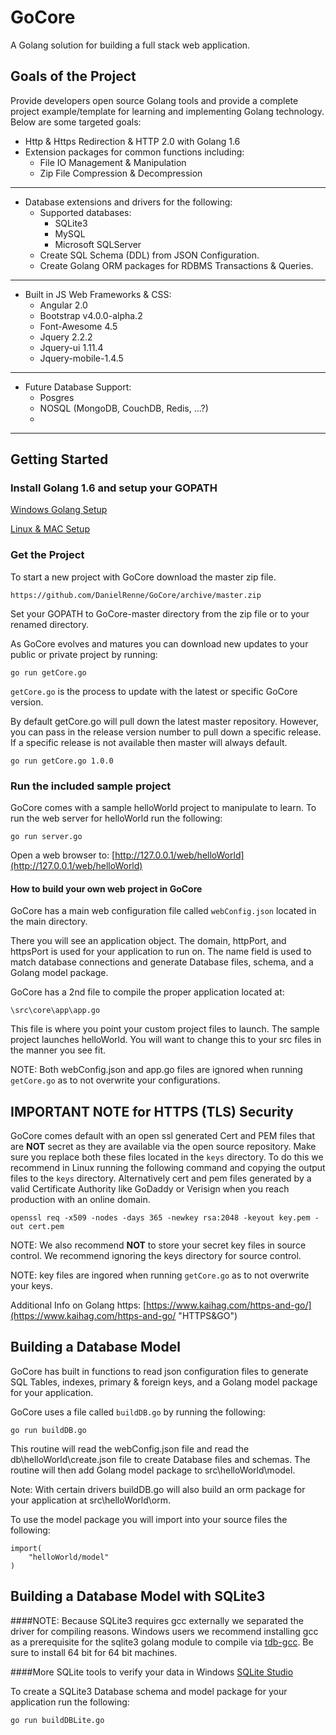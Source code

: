 # GoCore

A Golang solution for building a full stack web application.

## Goals of the Project ##

Provide developers open source Golang tools and provide a complete project example/template for learning and implementing Golang technology.  Below are some targeted goals:

* Http & Https Redirection & HTTP 2.0 with Golang 1.6
* Extension packages for common functions including:
	* File IO Management & Manipulation
	* Zip File Compression & Decompression 

----------

* Database extensions and drivers for the following:
	* Supported databases:
		* SQLite3
		* MySQL
		* Microsoft SQLServer
	* Create SQL Schema (DDL) from JSON Configuration.
	* Create Golang ORM packages for RDBMS Transactions & Queries.

----------

* Built in JS Web Frameworks & CSS:
	* Angular 2.0
	* Bootstrap v4.0.0-alpha.2
	* Font-Awesome 4.5
	* Jquery 2.2.2
	* Jquery-ui 1.11.4
	* Jquery-mobile-1.4.5
	

----------

* Future Database Support:
	* Posgres
	* NOSQL (MongoDB, CouchDB, Redis, ...?)
	* 

----------
## Getting Started ##

### Install Golang 1.6 and setup your GOPATH ###
[Windows Golang Setup](http://www.wadewegner.com/2014/12/easy-go-programming-setup-for-windows/ "Windows Golang Setup")

[Linux & MAC Setup](https://golang.org/doc/install/ "Linux & MAC Setup")

### Get the Project
To start a new project with GoCore download the master zip file.

`https://github.com/DanielRenne/GoCore/archive/master.zip`

Set your GOPATH to GoCore-master directory from the zip file or to your renamed directory.

As GoCore evolves and matures you can download new updates to your public or private project by running:

`go run getCore.go`

`getCore.go` is the process to update with the latest or specific GoCore version.

By default getCore.go will pull down the latest master repository.  However, you can pass in the release version number to pull down a specific release.  If a specific release is not available then master will always default.

`go run getCore.go 1.0.0`

### Run the included sample project

GoCore comes with a sample helloWorld project to manipulate to learn.  To run the web server for helloWorld run the following:

`go run server.go`

Open a web browser to:  [http://127.0.0.1/web/helloWorld](http://127.0.0.1/web/helloWorld)

#### How to build your own web project in GoCore

GoCore has a main web configuration file called `webConfig.json` located in the main directory.

There you will see an application object.  The domain, httpPort, and httpsPort is used for your application to run on.  The name field is used to match database connections and generate Database files, schema, and a Golang model package.

GoCore has a 2nd file to compile the proper application located at:

`\src\core\app\app.go`

This file is where you point your custom project files to launch.  The sample project launches helloWorld.  You will want to change this to your src files in the manner you see fit. 

NOTE:  Both webConfig.json and app.go files are ignored when running `getCore.go` as to not overwrite your configurations.

## IMPORTANT NOTE for HTTPS (TLS) Security
GoCore comes default with an open ssl generated Cert and PEM files that are **NOT** secret as they are available via the open source repository.  Make sure you replace both these files located in the `keys` directory.  To do this we recommend in Linux running the following command and copying the output files to the `keys` directory.  Alternatively cert and pem files generated by a valid Certificate Authority like GoDaddy or Verisign when you reach production with an online domain.

`openssl req -x509 -nodes -days 365 -newkey rsa:2048 -keyout key.pem -out cert.pem`

NOTE:  We also recommend **NOT** to store your secret key files in source control.  We recommend ignoring the keys directory for source control.

NOTE:  key files are ingored when running `getCore.go` as to not overwrite your keys.

Additional Info on Golang https:  [https://www.kaihag.com/https-and-go/](https://www.kaihag.com/https-and-go/ "HTTPS&GO")

## Building a Database Model

GoCore has built in functions to read json configuration files to generate SQL Tables, indexes, primary & foreign keys, and a Golang model package for your application.

GoCore uses a file called `buildDB.go` by running the following:

`go run buildDB.go`  

This routine will read the webConfig.json file and read the db\\helloWorld\create.json file to create Database files and schemas. The routine will then add Golang model package to src\\helloWorld\model.

Note:  With certain drivers buildDB.go will also build an orm package for your application at src\\helloWorld\orm.

To use the model package you will import into your source files the following:

	import( 
		"helloWorld/model"
	)

## Building a Database Model with SQLite3

####NOTE: Because SQLite3 requires gcc externally we separated the driver for compiling reasons.  Windows users we recommend installing gcc as a prerequisite for the sqlite3 golang module to compile via [tdb-gcc](http://tdm-gcc.tdragon.net/download).  Be sure to install 64 bit for 64 bit machines. 

####More SQLite tools to verify your data in Windows [SQLite Studio](http://sqlitestudio.pl/)

To create a SQLite3 Database schema and model package for your application run the following:

`go run buildDBLite.go`  

